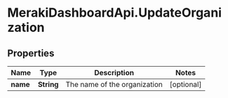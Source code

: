 # MerakiDashboardApi.UpdateOrganization

## Properties
Name | Type | Description | Notes
------------ | ------------- | ------------- | -------------
**name** | **String** | The name of the organization | [optional] 



